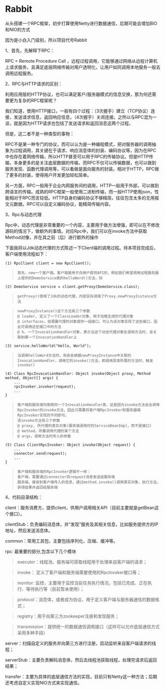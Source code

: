 ﻿# Rabbit

从头搭建一个RPC框架，初步打算使用Netty进行数据通信，后期可能会增加BIO和NIO的方式

因为是小白入门级别，所以项目代号Rabbit

1、首先，先解释下RPC：

RPC = Remote Procedure Call ，远程过程调用，它能够通过网络从远程计算机上请求服务，且满足底层网络传输对用户透明化，让用户如同调用本地服务一般去调用远程服务。

2、RPC与HTTP请求的区别：

利用应用层的HTTP协议，也可以满足客户/服务器模式的信息交换，那为何还需要更为复杂的RPC框架呢？

我们知道，使用HTTP接口，一般有四个过程：（3次握手）建立（TCP协议）连接，发送请求信息，返回响应信息，（4次握手）关闭连接。之所以与RPC混为一谈，就是因为HTTP请求也包括了发送请求和返回消息这两个过程。


但是，这二者不是一种类型的事物：

RPC不是某一种专门的协议，而可以认为是一种编程模式，把对服务器的调用抽象为过程调用，其关键在于请求、响应消息体的封装、编码协议等，因为在RPC中也存在着网络传输，所以HTTP甚至可以用于RPC的传输协议。但是HTTP传输，本身更多的是关注底层数据的传输，而RPC不仅可以传输数据，也可以做到服务发现、函数代理调用等，可以看做是面向服务的封装。相对于HTTP，RPC做了更多的封装，使得用户开发更加轻松简单。

另一方面，RPC一般用于企业内网服务间的调用，HTTP一般用于外部，可以做到跨语言的传输。成熟的RPC框架一般使用二进制传输，而一般HTTP使用json，性能相对于RPC而言较低。HTTP自身的编码协议不够精简，往往包含太多的无用报文元数据。RPC可以自定义编码协议，能精简传输内容。

3、Rpc与动态代理

Rpc中，动态代理是非常重要的一个内容，主要用于做方法增强，即可以在不修改源码的情况下，做额外的事情。对应Rpc中，我们可以在invoke方法中获取Method对像，并在其之前（后）进行额外的操作

下面我将以Jdk动态代理的方式陈述一下Client端的调用过程。待本项目完成后，客户端使用流程如下：


    (1) RpcClient client = new RpcClient();

>     首先，new一个客户端。客户端是用于向用户提供API的，例如我们希望调用远程服务器上提供的DemoService类的helloWord()方法，则

    (2) DemoService service = client.getProxy(DemoService.class);

>     getProxy()使用了Jdk的动态代理，内部实际调用了Proxy.newProxyInstance方法

>     newProxyInstance()这个方法有三个参数
>     @ loader, 定义了一个ClassLoader对象，用于加载生成的代理对象
>     @ interfaces，给需要代理的对象提供一组接口，可认为该对象实现了这些接口，因此可调用这些接口中的方法
>     @ h，一个InvocationHandler对象，表示当这个动态代理对象在调用方法时，会关联到哪一个InvocationHandler上

    (3) service.helloWorld("Hello, World");
>     当调用helloWord方法时，系统会根据newProxyInstance中关联的InvocationHandler，调用它的invoke()方法，即调用具体所需的方法时，触发invoke()

    (4) Class RpcInvocationHandler: Object invoke(Object proxy, Method method, Object[] args) {
        ...
        rpcInvoker.invoker(request);
        ...
    }
>     客户端和服务端均使用同一个InvocationHandler类，这是因为invoke方法会去调用RpcInvoker的invoke方法，因此只需要将客户端RpcInvoker和服务器端RpcInvoker实现的不同即可。
>     该invoke方法有三个参数
>     @ proxy, 所代理的真实对象(服务端调用时的ServiceBeanImpl，而不是接口)
>     @ method，所要调用代理的某个方法
>     @ args，调用方法时传入的参数

    (5) Class ClientRpcInvoker: Object invoke(Object request) {
        ...
        connector.send(request);
        ...
    }

>     客户端和服务端的RpcInvoker逻辑不一样：
>     客户端，需要通过connector将request消息发送给服务端
>     服务端，接收到客户端传入的信息，通过method.invoke()调用真实对象，执行方法，获得结果并返回给服务端


4、代码目录结构：

client：服务消费方，提供client，供用户调用相关API（目前主要就是getBean这个接口）。

clientStub：负责编码消息体，并“发现”服务及其相关信息，比如服务提供方的IP地址，然后发送消息体。

common：常用工具包，主要包括序列化、压缩、缓冲等。

rpc: 最重要的部分,包含以下几个模块
> executor：线程池，服务端可获取线程用于处理来自客户端的请求；

> invoke： 定义了客户端和服务端需要使用的RpcInvoker接口等；

> monitor: 监控，主要用于监控当前任务执行情况，包括已完成、正在执行、等待执行等（目前暂未使用）；

> protocol：消息体，或者成为协议，用于定义客户端与服务器通信的数据格式；

> registry：用于向第三方zookeeper注册和发现服务；

> transmission：提供统一的数据通信调用接口（这样可以允许底层通信方式采用多种手段）

server：扫描自定义的服务并向第三方进行注册，启动监听来自客户端请求的线程；

serverStub：主要负责解码消息体，然后去线程池获取线程，处理完请求后返回结果；

transfer：主要为具体的底层通信方法的实现，目前只有Netty这一种方法；后期还考虑自定义实现NIO方式来实现通信。